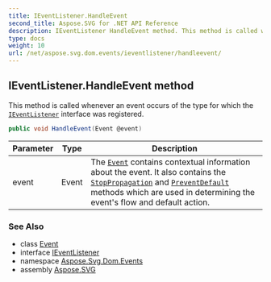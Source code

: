 ```yaml
---
title: IEventListener.HandleEvent
second_title: Aspose.SVG for .NET API Reference
description: IEventListener HandleEvent method. This method is called whenever an event occurs of the type for which the IEventListener interface was registered
type: docs
weight: 10
url: /net/aspose.svg.dom.events/ieventlistener/handleevent/
---
```

## IEventListener.HandleEvent method

This method is called whenever an event occurs of the type for which the [`IEventListener`](../) interface was registered.

```csharp
public void HandleEvent(Event @event)
```

| Parameter | Type | Description |
| --- | --- | --- |
| event | Event | The [`Event`](../../event/) contains contextual information about the event. It also contains the [`StopPropagation`](../../event/stoppropagation/) and [`PreventDefault`](../../event/preventdefault/) methods which are used in determining the event's flow and default action. |

### See Also

* class [Event](../../event/)
* interface [IEventListener](../)
* namespace [Aspose.Svg.Dom.Events](../../../aspose.svg.dom.events/)
* assembly [Aspose.SVG](../../../)
